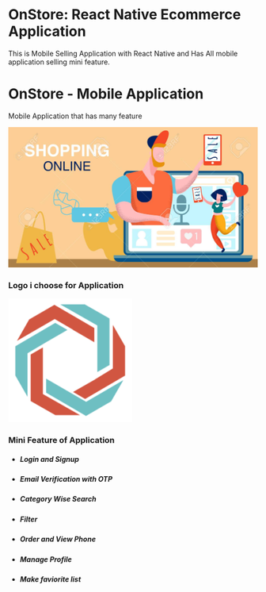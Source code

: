 # OnStore: React Native Ecommerce Application
This is Mobile Selling Application with React Native and Has All mobile application selling mini feature.

<h1>OnStore - Mobile Application</h1>
<p>Mobile Application that has many feature</p>

<img src="https://github.com/kgpatidar/OnStore---React-Native-Ecommerce-Application/blob/master/assets/Image/BannerImages/banner2.jpg?raw=true" width="800" />

<h3>Logo i choose for Application </h3>
<img src="https://github.com/kgpatidar/OnStore---React-Native-Ecommerce-Application/blob/master/assets/Image/brandLogo.png?raw=true" width="250" />

<h3>Mini Feature of Application</h3>
<ul>
  <li><h5>
      Login and Signup
  </h5></li>
   <li><h5>
      Email Verification with OTP
  </h5></li>
   <li><h5>
      Category Wise Search
  </h5></li>
   <li><h5>
      Filter
  </h5></li>
   <li><h5>
      Order and View Phone
  </h5></li>
   <li><h5>
      Manage Profile
  </h5></li>
   <li><h5>
      Make faviorite list
  </h5></li>

</ul>
